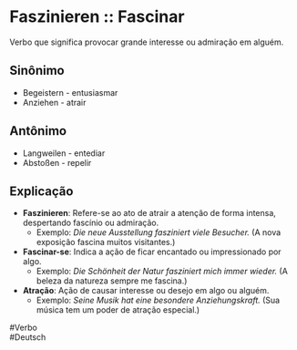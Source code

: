# Faszinieren :: Fascinar
<!--SR:!2024-11-08,4,270-->
Verbo que significa provocar grande interesse ou admiração em alguém.

## Sinônimo
- Begeistern - entusiasmar  
- Anziehen - atrair  

## Antônimo
- Langweilen - entediar  
- Abstoßen - repelir  

## Explicação
- **Faszinieren**: Refere-se ao ato de atrair a atenção de forma intensa, despertando fascínio ou admiração.
  - Exemplo: *Die neue Ausstellung fasziniert viele Besucher.* (A nova exposição fascina muitos visitantes.)
- **Fascinar-se**: Indica a ação de ficar encantado ou impressionado por algo.
  - Exemplo: *Die Schönheit der Natur fasziniert mich immer wieder.* (A beleza da natureza sempre me fascina.)
- **Atração**: Ação de causar interesse ou desejo em algo ou alguém.
  - Exemplo: *Seine Musik hat eine besondere Anziehungskraft.* (Sua música tem um poder de atração especial.)

#Verbo  
#Deutsch
